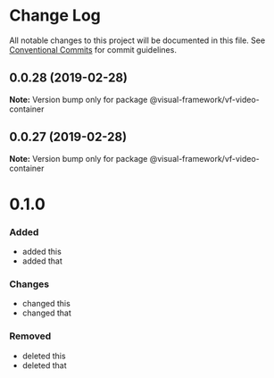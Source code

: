 # Change Log

All notable changes to this project will be documented in this file.
See [Conventional Commits](https://conventionalcommits.org) for commit guidelines.

## 0.0.28 (2019-02-28)

**Note:** Version bump only for package @visual-framework/vf-video-container





## 0.0.27 (2019-02-28)

**Note:** Version bump only for package @visual-framework/vf-video-container





# 0.1.0

### Added
- added this
- added that

### Changes

- changed this
- changed that

### Removed

- deleted this
- deleted that
